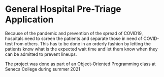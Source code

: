 # General Hospital Pre-Triage Application

Because of the pandemic and prevention of the spread of COVID19, hospitals need to screen the patients and separate those in need of COVID-test from others. This has to be done in an orderly fashion by letting the patients know what is the expected wait time and let them know when they can be admitted to prevent lineups.

The project was done as part of an Object-Oriented Programming class at Seneca College during summer 2021
